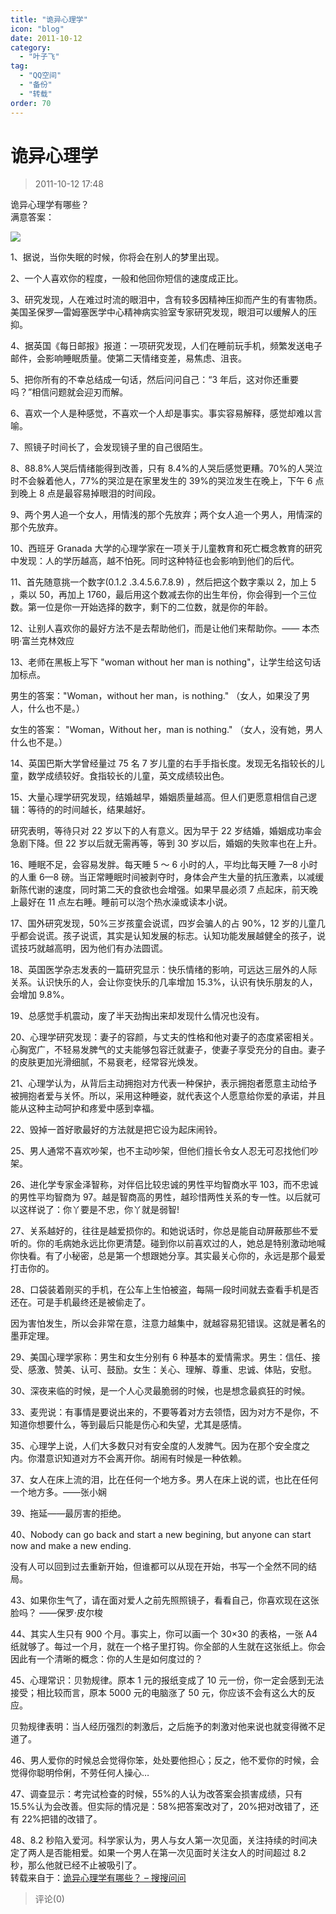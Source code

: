 ```yaml
---
title: "诡异心理学"
icon: "blog"
date: 2011-10-12
category:
  - "叶子飞"
tag:
  - "QQ空间"
  - "备份"
  - "转载"
order: 70
---
```

# 诡异心理学

> 2011-10-12 17:48

诡异心理学有哪些？  
满意答案：

[![](https://pan.4a1801.life:11443/d/public/Qzone_wyf/Blogs/images/FECC6793.webp)](https://pan.4a1801.life:11443/d/public/Qzone_wyf/Blogs/images/FECC6793.webp)

1、据说，当你失眠的时候，你将会在别人的梦里出现。

2、一个人喜欢你的程度，一般和他回你短信的速度成正比。

3、研究发现，人在难过时流的眼泪中，含有较多因精神压抑而产生的有害物质。美国圣保罗—雷姆塞医学中心精神病实验室专家研究发现，眼泪可以缓解人的压抑。

4、据英国《每日邮报》报道：一项研究发现，人们在睡前玩手机，频繁发送电子邮件，会影响睡眠质量。使第二天情绪变差，易焦虑、沮丧。

5、把你所有的不幸总结成一句话，然后问问自己：“3 年后，这对你还重要吗？”相信问题就会迎刃而解。

6、喜欢一个人是种感觉，不喜欢一个人却是事实。事实容易解释，感觉却难以言喻。

7、照镜子时间长了，会发现镜子里的自己很陌生。

8、88.8%人哭后情绪能得到改善，只有 8.4%的人哭后感觉更糟。70%的人哭泣时不会躲着他人，77%的哭泣是在家里发生的 39%的哭泣发生在晚上，下午 6 点到晚上 8 点是最容易掉眼泪的时间段。

9、两个男人追一个女人，用情浅的那个先放弃；两个女人追一个男人，用情深的那个先放弃。

10、西班牙 Granada 大学的心理学家在一项关于儿童教育和死亡概念教育的研究中发现：人的学历越高，越不怕死。同时这种特征也会影响到他们的后代。

11、首先随意挑一个数字(0.1.2 .3.4.5.6.7.8.9) ，然后把这个数字乘以 2，加上 5 ，乘以 50，再加上 1760，最后用这个数减去你的出生年份，你会得到一个三位数。第一位是你一开始选择的数字，剩下的二位数，就是你的年龄。

12、让别人喜欢你的最好方法不是去帮助他们，而是让他们来帮助你。—— 本杰明·富兰克林效应

13、老师在黑板上写下 "woman without her man is nothing"，让学生给这句话加标点。

男生的答案："Woman，without her man，is nothing." （女人，如果没了男人，什么也不是。）

女生的答案： "Woman，Without her，man is nothing." （女人，没有她，男人什么也不是。）

14、英国巴斯大学曾经量过 75 名 7 岁儿童的右手手指长度。发现无名指较长的儿童，数学成绩较好。食指较长的儿童，英文成绩较出色。

15、大量心理学研究发现，结婚越早，婚姻质量越高。但人们更愿意相信自己逻辑：等待的的时间越长，结果越好。

研究表明，等待只对 22 岁以下的人有意义。因为早于 22 岁结婚，婚姻成功率会急剧下降。但 22 岁以后就无需再等，等到 30 岁以后，婚姻的失败率也在上升。

16、睡眠不足，会容易发胖。每天睡 5 ～ 6 小时的人，平均比每天睡 7—8 小时的人重 6—8 磅。当正常睡眠时间被剥夺时，身体会产生大量的抗压激素，以减缓新陈代谢的速度，同时第二天的食欲也会增强。如果早晨必须 7 点起床，前天晚上最好在 11 点左右睡。睡前可以泡个热水澡或读本小说。

17、国外研究发现，50%三岁孩童会说谎，四岁会骗人的占 90%，12 岁的儿童几乎都会说谎。孩子说谎，其实是认知发展的标志。认知功能发展越健全的孩子，说谎技巧就越高明，因为他们有办法圆谎。

18、英国医学杂志发表的一篇研究显示：快乐情绪的影响，可远达三层外的人际关系。认识快乐的人，会让你变快乐的几率增加 15.3%，认识有快乐朋友的人，会增加 9.8%。

19、总感觉手机震动，废了半天劲掏出来却发现什么情况也没有。

20、心理学研究发现：妻子的容颜，与丈夫的性格和他对妻子的态度紧密相关。心胸宽广，不轻易发脾气的丈夫能够包容迁就妻子，使妻子享受充分的自由。妻子的皮肤更加光滑细腻，不易衰老，经常容光焕发。

21、心理学认为，从背后主动拥抱对方代表一种保护，表示拥抱者愿意主动给予被拥抱者爱与关怀。所以，采用这种睡姿，就代表这个人愿意给你爱的承诺，并且能从这种主动呵护和疼爱中感到幸福。

22、毁掉一首好歌最好的方法就是把它设为起床闹铃。

25、男人通常不喜欢吵架，也不主动吵架，但他们擅长令女人忍无可忍找他们吵架。

26、进化学专家金泽智称，对伴侣比较忠诚的男性平均智商水平 103，而不忠诚的男性平均智商为 97。越是智商高的男性，越珍惜两性关系的专一性。以后就可以这样说了：你丫要是不忠，你丫就是弱智!

27、关系越好的，往往是越爱损你的。和她说话时，你总是能自动屏蔽那些不爱听的。你的毛病她永远比你更清楚。碰到你以前喜欢过的人，她总是特别激动地喊你快看。有了小秘密，总是第一个想跟她分享。其实最关心你的，永远是那个最爱打击你的。

28、口袋装着刚买的手机，在公车上生怕被盗，每隔一段时间就去查看手机是否还在。可是手机最终还是被偷走了。

因为害怕发生，所以会非常在意，注意力越集中，就越容易犯错误。这就是著名的墨菲定理。

29、美国心理学家称：男生和女生分别有 6 种基本的爱情需求。男生：信任、接受、感激、赞美、认可、鼓励。女生：关心、理解、尊重、忠诚、体贴，安慰。

30、深夜来临的时候，是一个人心灵最脆弱的时候，也是想念最疯狂的时候。

33、麦兜说：有事情是要说出来的，不要等着对方去领悟，因为对方不是你，不知道你想要什么，等到最后只能是伤心和失望，尤其是感情。

35、心理学上说，人们大多数只对有安全度的人发脾气。因为在那个安全度之内。你潜意识知道对方不会离开你。胡闹有时候是一种依赖。

37、女人在床上流的泪，比在任何一个地方多。男人在床上说的谎，也比在任何一个地方多。——张小娴

39、拖延——最厉害的拒绝。

40、Nobody can go back and start a new begining, but anyone can start now and make a new ending.

没有人可以回到过去重新开始，但谁都可以从现在开始，书写一个全然不同的结局。

43、如果你生气了，请在面对爱人之前先照照镜子，看看自己，你喜欢现在这张脸吗？ ——保罗·皮尔梭

44、其实人生只有 900 个月。事实上，你可以画一个 30×30 的表格，一张 A4 纸就够了。每过一个月，就在一个格子里打钩。你全部的人生就在这张纸上。你会因此有一个清晰的概念：你的人生是如何度过的？

45、心理常识：贝勃规律。原本 1 元的报纸变成了 10 元一份，你一定会感到无法接受；相比较而言，原本 5000 元的电脑涨了 50 元，你应该不会有这么大的反应。

贝勃规律表明：当人经历强烈的刺激后，之后施予的刺激对他来说也就变得微不足道了。

46、男人爱你的时候总会觉得你笨，处处要他担心；反之，他不爱你的时候，会觉得你聪明伶俐，不劳任何人操心…

47、调查显示：考完试检查的时候，55%的人认为改答案会损害成绩，只有 15.5%认为会改善。但实际的情况是：58%把答案改对了，20%把对改错了，还有 22%把错的改错了。

48、8.2 秒陷入爱河。科学家认为，男人与女人第一次见面，关注持续的时间决定了两人是否能相爱。如果一个男人在第一次见面时关注女人的时间超过 8.2 秒，那么他就已经不止被吸引了。  
转载来自于：[诡异心理学有哪些？ – 搜搜问问](http://wenwen.soso.com/z/q2006646887.htm)

> 评论(0)
